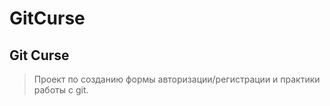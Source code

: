 # GitCurse
## Git Curse

> Проект по созданию формы авторизации/регистрации и практики работы с git.
